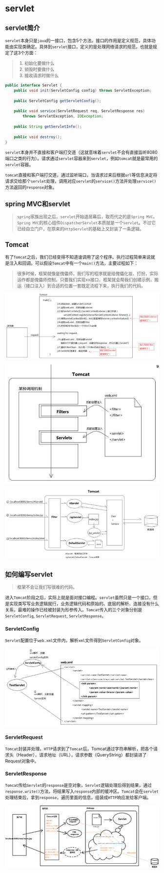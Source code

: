 # servlet

## servlet简介

`servlet`本身只是`java`的一接口，包含5个方法。接口的作用是定义规范，具体功能由实现类确定。具体到`servlet`接口，定义的是处理网络请求的规范，也就是规定了这3个方面：

> 1. 初始化要做什么
> 2. 销毁时要做什么
> 3. 接收请求时做什么

```java
public interface Servlet {
	public void init(ServletConfig config) throws ServletException;
    
    public ServletConfig getServletConfig();
    
    public void service(ServletRequest req, ServletResponse res) 
        throws ServletException, IOException;
    
    public String getServletInfo();
    
    public void destroy();
}
```

`servlet`本身并不直接和客户端打交道（这就意味着`servlet`不会有直接监听8080端口之类的行为）。请求通过`servlet`容器来到`servlet`，例如`tomcat`就是最常用的`servlet`容器。

`tomcat`直接和客户端打交道，通过监听端口，当请求过来后根据`url`等信息决定将请求交给那个`servlet`处理，调用对应`servlet`的`service()`方法并处理`service()`方法返回的`response`对象。

## spring MVC和servlet

> `spring`家族出现之后，`servlet`开始退居幕后，取而代之的是`Spring MVC`。`Spring MVC`的核心组件`DispatcherServlet`本质就是一个`servlet`。不过它已经自立门户，在原来的`HttpServlet`的基础上又封装了一条逻辑。

## Tomcat

有了`Tomcat`之后，我们已经变得不知道谁调用了这个程序。执行过程简单来说就是注入和回调。可以假设`Tomcat`中有一个`main()`方法，主要过程如下：

> 很多时候，框架就像是傀儡师，我们写的程序就是给傀儡化妆、打扮，实际运作都是傀儡师控制。只要我们实现xx接口，框架就会帮我们创建示例，搬运（接口注入）到合适的位置一套既定流程下来，执行我们的代码。

![img](servlet.assets/v2-ce6e39bb02e3c6a2f4eb1e5afaa6e4e6_hd.jpg)

![img](servlet.assets/v2-14c18b69b5fb642f8d56698d2df20171_hd.jpg)

![img](servlet.assets/v2-d473a8662d758859e75c3f9afce9e982_hd.jpg)

## 如何编写servlet

> 框架不会让我们写很难的代码。

进入`Tomcat`阶段之后，实际上就是面对接口编程。`servlet`虽然只是一个接口，但是实现类写写业务逻辑就行，业务逻辑代码和原始的、底层的解析、连接没有什么关系，最难的操作已经被封装为形参传入。`Tomcat`传入的三个对象分别是`ServletConfig`, `ServletRequest`, `ServletResponse`。

### ServletConfig

`Servlet`配置位于`web.xml`文件内，解析`xml`文件得到`ServletConfig`对象。

![img](servlet.assets/v2-3dd656100783b3e9e62621ad8e2e9b04_hd.jpg)

### ServletRequest

`Tomcat`封装并处理。`HTTP`请求到了`Tomcat`后，Tomcat通过字符串解析，把各个请求头（Header），请求地址（URL），请求参数（QueryString）都封装进了Request对象中。

### ServletResponse

`Tomcat`传给`Servlet`的`response`是空对象，`Servlet`逻辑处理后得到结果，通过`response.write()`方法，将结果写入`response`内部的缓冲区。`Tomcat`会在`servlet`处理结束后，拿到`response`，遍历里面的信息，组装成`HTTP`响应发给客户端。

![img](servlet.assets/v2-7405fb1912570c73de8dd76da725b17c_hd.jpg)



































